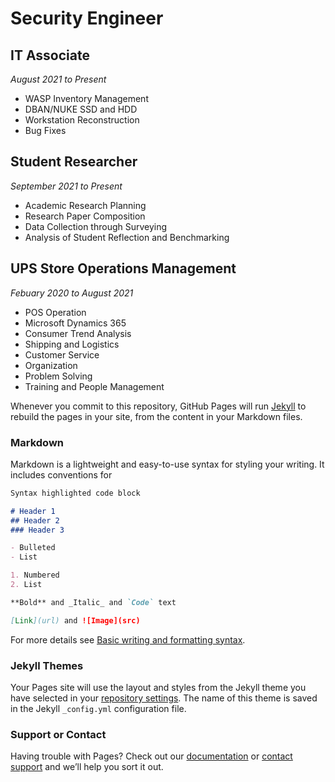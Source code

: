 # Security Engineer

## IT Associate
*August 2021 to Present*
- WASP Inventory Management
- DBAN/NUKE SSD and HDD
- Workstation Reconstruction
- Bug Fixes

## Student Researcher
*September 2021 to Present*
- Academic Research Planning
- Research Paper Composition
- Data Collection through Surveying
- Analysis of Student Reflection and Benchmarking

## UPS Store Operations Management
*Febuary 2020 to August 2021*
- POS Operation
- Microsoft Dynamics 365
- Consumer Trend Analysis
- Shipping and Logistics
- Customer Service
- Organization
- Problem Solving 
- Training and People Management



Whenever you commit to this repository, GitHub Pages will run [Jekyll](https://jekyllrb.com/) to rebuild the pages in your site, from the content in your Markdown files.

### Markdown

Markdown is a lightweight and easy-to-use syntax for styling your writing. It includes conventions for

```markdown
Syntax highlighted code block

# Header 1
## Header 2
### Header 3

- Bulleted
- List

1. Numbered
2. List

**Bold** and _Italic_ and `Code` text

[Link](url) and ![Image](src)
```

For more details see [Basic writing and formatting syntax](https://docs.github.com/en/github/writing-on-github/getting-started-with-writing-and-formatting-on-github/basic-writing-and-formatting-syntax).

### Jekyll Themes

Your Pages site will use the layout and styles from the Jekyll theme you have selected in your [repository settings](https://github.com/saberrg/bio/settings/pages). The name of this theme is saved in the Jekyll `_config.yml` configuration file.

### Support or Contact

Having trouble with Pages? Check out our [documentation](https://docs.github.com/categories/github-pages-basics/) or [contact support](https://support.github.com/contact) and we’ll help you sort it out.
